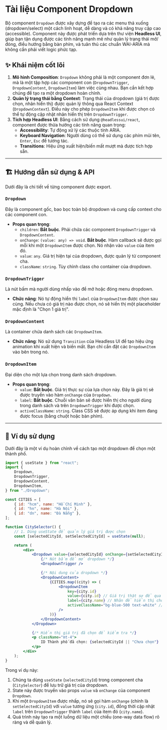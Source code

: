 # Tài liệu Component Dropdown

Bộ component `Dropdown` được xây dựng để tạo ra các menu thả xuống (dropdown/select) một cách linh hoạt, dễ dàng và có khả năng truy cập cao (accessible). Component này được phát triển dựa trên thư viện **Headless UI**, giúp bạn tận dụng được các tính năng mạnh mẽ như quản lý trạng thái mở/đóng, điều hướng bằng bàn phím, và tuân thủ các chuẩn WAI-ARIA mà không cần phải viết logic phức tạp.

## ✨ Khái niệm cốt lõi

1.  **Mô hình Composition**: `Dropdown` không phải là một component đơn lẻ, mà là một tập hợp các component con (`DropdownTrigger`, `DropdownContent`, `DropdownItem`) làm việc cùng nhau. Bạn cần kết hợp chúng để tạo ra một dropdown hoàn chỉnh.
2.  **Quản lý trạng thái bằng Context**: Trạng thái của dropdown (giá trị được chọn, nhãn hiển thị) được quản lý thông qua React Context (`DropdownContext`). Điều này cho phép `DropdownItem` khi được chọn có thể tự động cập nhật nhãn hiển thị trên `DropdownTrigger`.
3.  **Tích hợp Headless UI**: Bằng cách sử dụng `@headlessui/react`, component được thừa hưởng các tính năng quan trọng:
    - **Accessibility**: Tự động xử lý các thuộc tính ARIA.
    - **Keyboard Navigation**: Người dùng có thể sử dụng các phím mũi tên, `Enter`, `Esc` để tương tác.
    - **Transitions**: Hiệu ứng xuất hiện/biến mất mượt mà được tích hợp sẵn.

---

## 🏗️ Hướng dẫn sử dụng & API

Dưới đây là chi tiết về từng component được export.

### `Dropdown`

Đây là component gốc, bao bọc toàn bộ dropdown và cung cấp context cho các component con.

- **Props quan trọng**:
    - `children`: **Bắt buộc**. Phải chứa các component `DropdownTrigger` và `DropdownContent`.
    - `onChange`: `(value: any) => void`. **Bắt buộc**. Hàm callback sẽ được gọi mỗi khi một `DropdownItem` được chọn. Nó nhận vào `value` của item đó.
    - `value`: `any`. Giá trị hiện tại của dropdown, được quản lý từ component cha.
    - `className`: `string`. Tùy chỉnh class cho container của dropdown.

### `DropdownTrigger`

Là nút bấm mà người dùng nhấp vào để mở hoặc đóng menu dropdown.

- **Chức năng**: Nó tự động hiển thị `label` của `DropdownItem` được chọn sau cùng. Nếu chưa có giá trị nào được chọn, nó sẽ hiển thị một placeholder mặc định là "Chọn 1 giá trị".

### `DropdownContent`

Là container chứa danh sách các `DropdownItem`.

- **Chức năng**: Nó sử dụng `Transition` của Headless UI để tạo hiệu ứng animation khi xuất hiện và biến mất. Bạn chỉ cần đặt các `DropdownItem` vào bên trong nó.

### `DropdownItem`

Đại diện cho một lựa chọn trong danh sách dropdown.

- **Props quan trọng**:
    - `value`: **Bắt buộc**. Giá trị thực sự của lựa chọn này. Đây là giá trị sẽ được truyền vào hàm `onChange` của `Dropdown`.
    - `label`: **Bắt buộc**. Chuỗi văn bản sẽ được hiển thị cho người dùng trong danh sách và trên `DropdownTrigger` khi được chọn.
    - `activeClassName`: `string`. Class CSS sẽ được áp dụng khi item đang được focus (bằng chuột hoặc bàn phím).

---

## 🚀 Ví dụ sử dụng

Dưới đây là một ví dụ hoàn chỉnh về cách tạo một dropdown để chọn một thành phố.

```jsx
import { useState } from "react";
import {
    Dropdown,
    DropdownTrigger,
    DropdownContent,
    DropdownItem,
} from "./Dropdown";

const CITIES = [
    { id: "hcm", name: "Hồ Chí Minh" },
    { id: "hn", name: "Hà Nội" },
    { id: "dn", name: "Đà Nẵng" },
];

function CitySelector() {
    // 1. Dùng useState để quản lý giá trị được chọn
    const [selectedCityId, setSelectedCityId] = useState(null);

    return (
        <div>
            <Dropdown value={selectedCityId} onChange={setSelectedCityId}>
                {/* Nút bấm để mở dropdown */}
                <DropdownTrigger />

                {/* Nội dung của dropdown */}
                <DropdownContent>
                    {CITIES.map((city) => (
                        <DropdownItem
                            key={city.id}
                            value={city.id} // Giá trị thật sự để quản lý state
                            label={city.name} // Nhãn để hiển thị cho người dùng
                            activeClassName="bg-blue-500 text-white" // Tùy chỉnh style khi hover
                        />
                    ))}
                </DropdownContent>
            </Dropdown>

            {/* Hiển thị giá trị đã chọn để kiểm tra */}
            <p className="mt-4">
                ID Thành phố đã chọn: {selectedCityId || "Chưa chọn"}
            </p>
        </div>
    );
}
```

Trong ví dụ này:

1.  Chúng ta dùng `useState` (`selectedCityId`) trong component cha (`CitySelector`) để lưu trữ giá trị của dropdown.
2.  State này được truyền vào props `value` và `onChange` của component `Dropdown`.
3.  Khi một `DropdownItem` được nhấp, nó sẽ gọi hàm `onChange` (chính là `setSelectedCityId`) với `value` tương ứng (`city.id`), đồng thời cập nhật `label` trên `DropdownTrigger` thành `label` của item đó (`city.name`).
4.  Quá trình này tạo ra một luồng dữ liệu một chiều (one-way data flow) rõ ràng và dễ quản lý.
